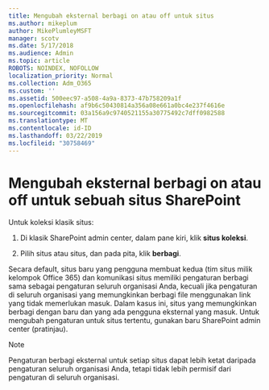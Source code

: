 ```yaml
---
title: Mengubah eksternal berbagi on atau off untuk situs
ms.author: mikeplum
author: MikePlumleyMSFT
manager: scotv
ms.date: 5/17/2018
ms.audience: Admin
ms.topic: article
ROBOTS: NOINDEX, NOFOLLOW
localization_priority: Normal
ms.collection: Adm_O365
ms.custom: ''
ms.assetid: 500eec97-a508-4a9a-8373-47b758209a1f
ms.openlocfilehash: af9b6c50430814a356a08e661a0bc4e237f4616e
ms.sourcegitcommit: 03a156a9c9740521155a30775492c7dff0982588
ms.translationtype: MT
ms.contentlocale: id-ID
ms.lasthandoff: 03/22/2019
ms.locfileid: "30758469"
---
```

# <a name="turn-external-sharing-on-or-off-for-a-sharepoint-site"></a>Mengubah eksternal berbagi on atau off untuk sebuah situs SharePoint

Untuk koleksi klasik situs:
  
1. Di klasik SharePoint admin center, dalam pane kiri, klik **situs koleksi**.
    
2. Pilih situs atau situs, dan pada pita, klik **berbagi**.
    
Secara default, situs baru yang pengguna membuat kedua (tim situs milik kelompok Office 365) dan komunikasi situs memiliki pengaturan berbagi sama sebagai pengaturan seluruh organisasi Anda, kecuali jika pengaturan di seluruh organisasi yang memungkinkan berbagi file menggunakan link yang tidak memerlukan masuk. Dalam kasus ini, situs yang memungkinkan berbagi dengan baru dan yang ada pengguna eksternal yang masuk. Untuk mengubah pengaturan untuk situs tertentu, gunakan baru SharePoint admin center (pratinjau).
  
> [!NOTE]
> Pengaturan berbagi eksternal untuk setiap situs dapat lebih ketat daripada pengaturan seluruh organisasi Anda, tetapi tidak lebih permisif dari pengaturan di seluruh organisasi. 
  

